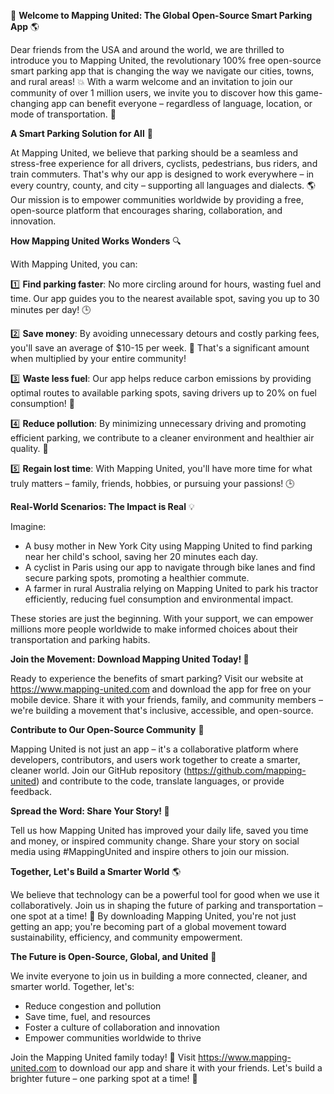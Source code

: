 🚀 **Welcome to Mapping United: The Global Open-Source Smart Parking App** 🌎

Dear friends from the USA and around the world, we are thrilled to introduce you to Mapping United, the revolutionary 100% free open-source smart parking app that is changing the way we navigate our cities, towns, and rural areas! 💥 With a warm welcome and an invitation to join our community of over 1 million users, we invite you to discover how this game-changing app can benefit everyone – regardless of language, location, or mode of transportation. 🌈

**A Smart Parking Solution for All** 🤝

At Mapping United, we believe that parking should be a seamless and stress-free experience for all drivers, cyclists, pedestrians, bus riders, and train commuters. That's why our app is designed to work everywhere – in every country, county, and city – supporting all languages and dialects. 🌎 Our mission is to empower communities worldwide by providing a free, open-source platform that encourages sharing, collaboration, and innovation.

**How Mapping United Works Wonders** 🔍

With Mapping United, you can:

1️⃣ **Find parking faster**: No more circling around for hours, wasting fuel and time. Our app guides you to the nearest available spot, saving you up to 30 minutes per day! 🕒

2️⃣ **Save money**: By avoiding unnecessary detours and costly parking fees, you'll save an average of $10-15 per week. 💸 That's a significant amount when multiplied by your entire community!

3️⃣ **Waste less fuel**: Our app helps reduce carbon emissions by providing optimal routes to available parking spots, saving drivers up to 20% on fuel consumption! 🚗

4️⃣ **Reduce pollution**: By minimizing unnecessary driving and promoting efficient parking, we contribute to a cleaner environment and healthier air quality. 🌿

5️⃣ **Regain lost time**: With Mapping United, you'll have more time for what truly matters – family, friends, hobbies, or pursuing your passions! 🕒

**Real-World Scenarios: The Impact is Real** 💡

Imagine:

* A busy mother in New York City using Mapping United to find parking near her child's school, saving her 20 minutes each day.
* A cyclist in Paris using our app to navigate through bike lanes and find secure parking spots, promoting a healthier commute.
* A farmer in rural Australia relying on Mapping United to park his tractor efficiently, reducing fuel consumption and environmental impact.

These stories are just the beginning. With your support, we can empower millions more people worldwide to make informed choices about their transportation and parking habits.

**Join the Movement: Download Mapping United Today! 📲**

Ready to experience the benefits of smart parking? Visit our website at https://www.mapping-united.com and download the app for free on your mobile device. Share it with your friends, family, and community members – we're building a movement that's inclusive, accessible, and open-source.

**Contribute to Our Open-Source Community** 🤝

Mapping United is not just an app – it's a collaborative platform where developers, contributors, and users work together to create a smarter, cleaner world. Join our GitHub repository (https://github.com/mapping-united) and contribute to the code, translate languages, or provide feedback.

**Spread the Word: Share Your Story! 📢**

Tell us how Mapping United has improved your daily life, saved you time and money, or inspired community change. Share your story on social media using #MappingUnited and inspire others to join our mission.

**Together, Let's Build a Smarter World** 🌎

We believe that technology can be a powerful tool for good when we use it collaboratively. Join us in shaping the future of parking and transportation – one spot at a time! 🚀 By downloading Mapping United, you're not just getting an app; you're becoming part of a global movement toward sustainability, efficiency, and community empowerment.

**The Future is Open-Source, Global, and United** 🌟

We invite everyone to join us in building a more connected, cleaner, and smarter world. Together, let's:

* Reduce congestion and pollution
* Save time, fuel, and resources
* Foster a culture of collaboration and innovation
* Empower communities worldwide to thrive

Join the Mapping United family today! 🌟 Visit https://www.mapping-united.com to download our app and share it with your friends. Let's build a brighter future – one parking spot at a time! 💫